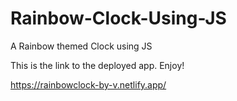 # Rainbow-Clock-Using-JS
A Rainbow themed Clock using JS

This is the link to the deployed app. Enjoy!

https://rainbowclock-by-v.netlify.app/
